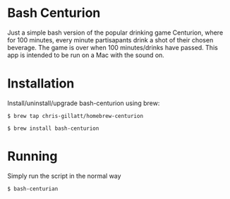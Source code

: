 # Bash Centurion

Just a simple bash version of the popular drinking game Centurion, where for 100 minutes, every minute partisapants drink a shot of their chosen beverage.  The game is over when 100 minutes/drinks have passed.  This app is intended to be run on a Mac with the sound on.


# Installation

Install/uninstall/upgrade bash-centurion using brew:

`$ brew tap chris-gillatt/homebrew-centurion`

`$ brew install bash-centurion`


# Running

Simply run the script in the normal way

```
$ bash-centurian
```
